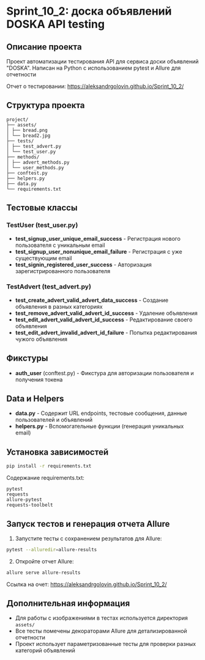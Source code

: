 # Sprint_10_2: доска объявлений DOSKA API testing

## Описание проекта
Проект автоматизации тестирования API для сервиса доски объявлений "DOSKA". Написан на Python с использованием pytest и Allure для отчетности

Отчет о тестировании: https://aleksandrgolovin.github.io/Sprint_10_2/

## Структура проекта
```
project/
├── assets/
│ ├── bread.png
│ └── bread2.jpg
├── tests/
│ ├── test_advert.py
│ └── test_user.py
├── methods/
│ ├── advert_methods.py
│ └── user_methods.py
├── conftest.py
├── helpers.py
├── data.py
└── requirements.txt
```

## Тестовые классы

### TestUser (test_user.py)
- **test_signup_user_unique_email_success** - Регистрация нового пользователя с уникальным email
- **test_signup_user_nonunique_email_failure** - Регистрация с уже существующим email
- **test_signin_registered_user_success** - Авторизация зарегистрированного пользователя

### TestAdvert (test_advert.py)
- **test_create_advert_valid_advert_data_success** - Создание объявления в разных категориях
- **test_remove_advert_valid_advert_id_success** - Удаление объявления
- **test_edit_advert_valid_advert_id_success** - Редактирование своего объявления
- **test_edit_advert_invalid_advert_id_failure** - Попытка редактирования чужого объявления

## Фикстуры
- **auth_user** (conftest.py) - Фикстура для авторизации пользователя и получения токена

## Data и Helpers
- **data.py** - Содержит URL endpoints, тестовые сообщения, данные пользователей и объявлений
- **helpers.py** - Вспомогательные функции (генерация уникальных email)

## Установка зависимостей
```bash
pip install -r requirements.txt
```

Содержание requirements.txt:
```
pytest
requests
allure-pytest
requests-toolbelt
```

## Запуск тестов и генерация отчета Allure
1. Запустите тесты с сохранением результатов для Allure:
```bash
pytest --alluredir=allure-results
```

2. Откройте отчет Allure:
```bash
allure serve allure-results
```
Ссылка на очет: https://aleksandrgolovin.github.io/Sprint_10_2/

## Дополнительная информация
- Для работы с изображениями в тестах используется директория `assets/`
- Все тесты помечены декораторами Allure для детализированной отчетности
- Проект использует параметризованные тесты для проверки разных категорий объявлений
